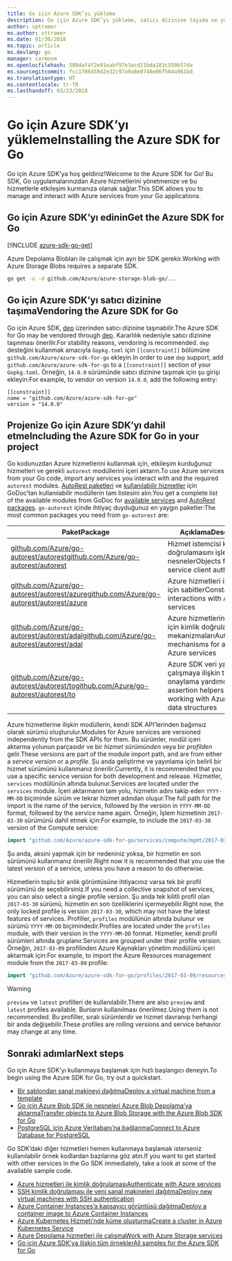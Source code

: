 ```yaml
---
title: Go için Azure SDK’yı yükleme
description: Go için Azure SDK’yı yükleme, satıcı dizinine taşıma ve yapılandırma.
author: sptramer
ms.author: sttramer
ms.date: 01/30/2018
ms.topic: article
ms.devlang: go
manager: carmonm
ms.openlocfilehash: 580daf4f2e91eabf97e3acd21bda183c559b57da
ms.sourcegitcommit: fcc1786d59d2e32c97a9a8e0748e06f564a961bd
ms.translationtype: HT
ms.contentlocale: tr-TR
ms.lasthandoff: 03/23/2018
---
```

# <a name="installing-the-azure-sdk-for-go"></a><span data-ttu-id="f6101-103">Go için Azure SDK’yı yükleme</span><span class="sxs-lookup"><span data-stu-id="f6101-103">Installing the Azure SDK for Go</span></span>

<span data-ttu-id="f6101-104">Go için Azure SDK’ya hoş geldiniz!</span><span class="sxs-lookup"><span data-stu-id="f6101-104">Welcome to the Azure SDK for Go!</span></span> <span data-ttu-id="f6101-105">Bu SDK, Go uygulamalarınızdan Azure hizmetlerini yönetmenize ve bu hizmetlerle etkileşim kurmanıza olanak sağlar.</span><span class="sxs-lookup"><span data-stu-id="f6101-105">This SDK allows you to manage and interact with Azure services from your Go applications.</span></span>

## <a name="get-the-azure-sdk-for-go"></a><span data-ttu-id="f6101-106">Go için Azure SDK’yı edinin</span><span class="sxs-lookup"><span data-stu-id="f6101-106">Get the Azure SDK for Go</span></span>

[!INCLUDE [azure-sdk-go-get](includes/azure-sdk-go-get.md)]

<span data-ttu-id="f6101-107">Azure Depolama Blobları ile çalışmak için ayrı bir SDK gerekir.</span><span class="sxs-lookup"><span data-stu-id="f6101-107">Working with Azure Storage Blobs requires a separate SDK.</span></span>

```bash
go get -u -d github.com/Azure/azure-storage-blob-go/...
```

## <a name="vendoring-the-azure-sdk-for-go"></a><span data-ttu-id="f6101-108">Go için Azure SDK’yı satıcı dizinine taşıma</span><span class="sxs-lookup"><span data-stu-id="f6101-108">Vendoring the Azure SDK for Go</span></span>

<span data-ttu-id="f6101-109">Go için Azure SDK, [dep](https://github.com/golang/dep) üzerinden satıcı dizinine taşınabilir.</span><span class="sxs-lookup"><span data-stu-id="f6101-109">The Azure SDK for Go may be vendored through [dep](https://github.com/golang/dep).</span></span> <span data-ttu-id="f6101-110">Kararlılık nedeniyle satıcı dizinine taşınması önerilir.</span><span class="sxs-lookup"><span data-stu-id="f6101-110">For stability reasons, vendoring is recommended.</span></span> <span data-ttu-id="f6101-111">`dep` desteğini kullanmak amacıyla `Gopkg.toml` için `[[constraint]]` bölümüne `github.com/Azure/azure-sdk-for-go` ekleyin.</span><span class="sxs-lookup"><span data-stu-id="f6101-111">In order to use `dep` support, add `github.com/Azure/azure-sdk-for-go` to a `[[constraint]]` section of your `Gopkg.toml`.</span></span> <span data-ttu-id="f6101-112">Örneğin, `14.0.0` sürümünde satıcı dizinine taşımak için şu girişi ekleyin:</span><span class="sxs-lookup"><span data-stu-id="f6101-112">For example, to vendor on version `14.0.0`, add the following entry:</span></span>

```
[[constraint]]
name = "github.com/Azure/azure-sdk-for-go"
version = "14.0.0"
```

## <a name="including-the-azure-sdk-for-go-in-your-project"></a><span data-ttu-id="f6101-113">Projenize Go için Azure SDK’yı dahil etme</span><span class="sxs-lookup"><span data-stu-id="f6101-113">Including the Azure SDK for Go in your project</span></span>

<span data-ttu-id="f6101-114">Go kodunuzdan Azure hizmetlerini kullanmak için, etkileşim kurduğunuz hizmetleri ve gerekli `autorest` modüllerini içeri aktarın.</span><span class="sxs-lookup"><span data-stu-id="f6101-114">To use Azure services from your Go code, import any services you interact with and the required `autorest` modules.</span></span>
<span data-ttu-id="f6101-115">[AutoRest paketleri](https://godoc.org/github.com/Azure/go-autorest) ve [kullanılabilir hizmetler](https://godoc.org/github.com/Azure/azure-sdk-for-go) için GoDoc’tan kullanılabilir modüllerin tam listesini alın.</span><span class="sxs-lookup"><span data-stu-id="f6101-115">You get a complete list of the available modules from GoDoc for [available services](https://godoc.org/github.com/Azure/azure-sdk-for-go) and [AutoRest packages](https://godoc.org/github.com/Azure/go-autorest).</span></span> <span data-ttu-id="f6101-116">`go-autorest` içinde ihtiyaç duyduğunuz en yaygın paketler:</span><span class="sxs-lookup"><span data-stu-id="f6101-116">The most common packages you need from `go-autorest` are:</span></span>

| <span data-ttu-id="f6101-117">Paket</span><span class="sxs-lookup"><span data-stu-id="f6101-117">Package</span></span> | <span data-ttu-id="f6101-118">Açıklama</span><span class="sxs-lookup"><span data-stu-id="f6101-118">Description</span></span> |
|---------|-------------|
| <span data-ttu-id="f6101-119">[github.com/Azure/go-autorest/autorest][autorest]</span><span class="sxs-lookup"><span data-stu-id="f6101-119">[github.com/Azure/go-autorest/autorest][autorest]</span></span> | <span data-ttu-id="f6101-120">Hizmet istemcisi kimlik doğrulamasını işlemek için nesneler</span><span class="sxs-lookup"><span data-stu-id="f6101-120">Objects for handling service client authentication</span></span> |
| <span data-ttu-id="f6101-121">[github.com/Azure/go-autorest/autorest/azure][autorest/azure]</span><span class="sxs-lookup"><span data-stu-id="f6101-121">[github.com/Azure/go-autorest/autorest/azure][autorest/azure]</span></span> | <span data-ttu-id="f6101-122">Azure hizmetleri ile etkileşim için sabitler</span><span class="sxs-lookup"><span data-stu-id="f6101-122">Constants for interactions with Azure services</span></span> |
| <span data-ttu-id="f6101-123">[github.com/Azure/go-autorest/autorest/adal][autorest/adal]</span><span class="sxs-lookup"><span data-stu-id="f6101-123">[github.com/Azure/go-autorest/autorest/adal][autorest/adal]</span></span> | <span data-ttu-id="f6101-124">Azure hizmetlerine erişmek için kimlik doğrulaması mekanizmaları</span><span class="sxs-lookup"><span data-stu-id="f6101-124">Authentication mechanisms for accessing Azure services</span></span> |
| <span data-ttu-id="f6101-125">[github.com/Azure/go-autorest/autorest/to][autorest/to]</span><span class="sxs-lookup"><span data-stu-id="f6101-125">[github.com/Azure/go-autorest/autorest/to][autorest/to]</span></span> | <span data-ttu-id="f6101-126">Azure SDK veri yapıları ile çalışmaya ilişkin tür onaylama yardımcıları</span><span class="sxs-lookup"><span data-stu-id="f6101-126">Type assertion helpers for working with Azure SDK data structures</span></span> |

[autorest]: https://godoc.org/github.com/Azure/go-autorest/autorest
[autorest/azure]: https://godoc.org/github.com/Azure/go-autorest/autorest/azure
[autorest/adal]: https://godoc.org/github.com/Azure/go-autorest/autorest/adal
[autorest/to]: https://godoc.org/github.com/Azure/go-autorest/autorest/to

<span data-ttu-id="f6101-127">Azure hizmetlerine ilişkin modüllerin, kendi SDK API’lerinden bağımsız olarak sürümü oluşturulur.</span><span class="sxs-lookup"><span data-stu-id="f6101-127">Modules for Azure services are versioned independently from the SDK APIs for them.</span></span> <span data-ttu-id="f6101-128">Bu sürümler, modül içeri aktarma yolunun parçasıdır ve bir _hizmet sürümünden_ veya bir _profilden_ gelir.</span><span class="sxs-lookup"><span data-stu-id="f6101-128">These versions are part of the module import path, and are from either a _service version_ or a _profile_.</span></span> <span data-ttu-id="f6101-129">Şu anda geliştirme ve yayınlama için belirli bir hizmet sürümünü kullanmanız önerilir.</span><span class="sxs-lookup"><span data-stu-id="f6101-129">Currently, it is recommended that you use a specific service version for both development and release.</span></span> <span data-ttu-id="f6101-130">Hizmetler, `services` modülünün altında bulunur.</span><span class="sxs-lookup"><span data-stu-id="f6101-130">Services are located under the `services` module.</span></span> <span data-ttu-id="f6101-131">İçeri aktarmanın tam yolu, hizmetin adını takip eden `YYYY-MM-DD` biçiminde sürüm ve tekrar hizmet adından oluşur.</span><span class="sxs-lookup"><span data-stu-id="f6101-131">The full path for the import is the name of the service, followed by the version in `YYYY-MM-DD` format, followed by the service name again.</span></span> <span data-ttu-id="f6101-132">Örneğin, İşlem hizmetinin `2017-03-30` sürümünü dahil etmek için:</span><span class="sxs-lookup"><span data-stu-id="f6101-132">For example, to include the `2017-03-30` version of the Compute service:</span></span>

```go
import "github.com/Azure/azure-sdk-for-go/services/compute/mgmt/2017-03-30/compute"
```

<span data-ttu-id="f6101-133">Şu anda, aksini yapmak için bir nedeniniz yoksa, bir hizmetin en son sürümünü kullanmanız önerilir.</span><span class="sxs-lookup"><span data-stu-id="f6101-133">Right now it is recommended that you use the latest version of a service, unless you have a reason to do otherwise.</span></span>

<span data-ttu-id="f6101-134">Hizmetlerin toplu bir anlık görüntüsüne ihtiyacınız varsa tek bir profil sürümünü de seçebilirsiniz.</span><span class="sxs-lookup"><span data-stu-id="f6101-134">If you need a collective snapshot of services, you can also select a single profile version.</span></span> <span data-ttu-id="f6101-135">Şu anda tek kilitli profil olan `2017-03-30` sürümü, hizmetin en son özelliklerini içermeyebilir.</span><span class="sxs-lookup"><span data-stu-id="f6101-135">Right now, the only locked profile is version `2017-03-30`, which may not have the latest features of services.</span></span> <span data-ttu-id="f6101-136">Profiller, `profiles` modülünün altında bulunur ve sürümü `YYYY-MM-DD` biçimindedir.</span><span class="sxs-lookup"><span data-stu-id="f6101-136">Profiles are located under the `profiles` module, with their version in the `YYYY-MM-DD` format.</span></span> <span data-ttu-id="f6101-137">Hizmetler, kendi profil sürümleri altında gruplanır.</span><span class="sxs-lookup"><span data-stu-id="f6101-137">Services are grouped under their profile version.</span></span> <span data-ttu-id="f6101-138">Örneğin, `2017-03-09` profilinden Azure Kaynakları yönetim modülünü içeri aktarmak için:</span><span class="sxs-lookup"><span data-stu-id="f6101-138">For example, to import the Azure Resources management module from the `2017-03-09` profile:</span></span>

```go
import "github.com/Azure/azure-sdk-for-go/profiles/2017-03-09/resources/mgmt/resources"
```

> [!WARNING]
> <span data-ttu-id="f6101-139">`preview` ve `latest` profilleri de kullanılabilir.</span><span class="sxs-lookup"><span data-stu-id="f6101-139">There are also `preview` and `latest` profiles available.</span></span> <span data-ttu-id="f6101-140">Bunların kullanılması önerilmez.</span><span class="sxs-lookup"><span data-stu-id="f6101-140">Using them is not recommended.</span></span> <span data-ttu-id="f6101-141">Bu profiller, sıralı sürümlerdir ve hizmet davranışı herhangi bir anda değişebilir.</span><span class="sxs-lookup"><span data-stu-id="f6101-141">These profiles are rolling versions and service behavior may change at any time.</span></span>

## <a name="next-steps"></a><span data-ttu-id="f6101-142">Sonraki adımlar</span><span class="sxs-lookup"><span data-stu-id="f6101-142">Next steps</span></span>

<span data-ttu-id="f6101-143">Go için Azure SDK’yı kullanmaya başlamak için hızlı başlangıcı deneyin.</span><span class="sxs-lookup"><span data-stu-id="f6101-143">To begin using the Azure SDK for Go, try out a quickstart.</span></span>

* [<span data-ttu-id="f6101-144">Bir şablondan sanal makineyi dağıtma</span><span class="sxs-lookup"><span data-stu-id="f6101-144">Deploy a virtual machine from a template</span></span>](azure-sdk-go-qs-vm.md)
* [<span data-ttu-id="f6101-145">Go için Azure Blob SDK ile nesneleri Azure Blob Depolama’ya aktarma</span><span class="sxs-lookup"><span data-stu-id="f6101-145">Transfer objects to Azure Blob Storage with the Azure Blob SDK for Go</span></span>](/azure/storage/blobs/storage-quickstart-blobs-go?toc=%2fgo%2fazure%2ftoc.json)
* [<span data-ttu-id="f6101-146">PostgreSQL için Azure Veritabanı’na bağlanma</span><span class="sxs-lookup"><span data-stu-id="f6101-146">Connect to Azure Database for PostgreSQL</span></span>](/azure/postgresql/connect-go?toc=%2fgo%2fazure%2ftoc.json)

<span data-ttu-id="f6101-147">Go SDK’daki diğer hizmetleri hemen kullanmaya başlamak isterseniz kullanılabilir örnek kodlardan bazılarına göz atın.</span><span class="sxs-lookup"><span data-stu-id="f6101-147">If you want to get started with other services in the Go SDK immediately, take a look at some of the available sample code.</span></span>

* [<span data-ttu-id="f6101-148">Azure hizmetleri ile kimlik doğrulaması</span><span class="sxs-lookup"><span data-stu-id="f6101-148">Authenticate with Azure services</span></span>](https://github.com/Azure-Samples/azure-sdk-for-go-samples/tree/master/iam)
* [<span data-ttu-id="f6101-149">SSH kimlik doğrulaması ile yeni sanal makineleri dağıtma</span><span class="sxs-lookup"><span data-stu-id="f6101-149">Deploy new virtual machines with SSH authentication</span></span>](https://github.com/Azure-Samples/azure-sdk-for-go-samples/tree/master/compute)
* [<span data-ttu-id="f6101-150">Azure Container Instances’a kapsayıcı görüntüsü dağıtma</span><span class="sxs-lookup"><span data-stu-id="f6101-150">Deploy a container image to Azure Container Instances</span></span>](https://github.com/Azure-Samples/azure-sdk-for-go-samples/tree/master/containerinstance)
* [<span data-ttu-id="f6101-151">Azure Kubernetes Hizmeti’nde küme oluşturma</span><span class="sxs-lookup"><span data-stu-id="f6101-151">Create a cluster in Azure Kubernetes Service</span></span>](https://github.com/Azure-Samples/azure-sdk-for-go-samples/tree/master/containerservice)
* [<span data-ttu-id="f6101-152">Azure Depolama hizmetleri ile çalışma</span><span class="sxs-lookup"><span data-stu-id="f6101-152">Work with Azure Storage services</span></span>](https://github.com/Azure-Samples/azure-sdk-for-go-samples/tree/master/storage)
* [<span data-ttu-id="f6101-153">Go için Azure SDK’ya ilişkin tüm örnekler</span><span class="sxs-lookup"><span data-stu-id="f6101-153">All samples for the Azure SDK for Go</span></span>](https://github.com/azure-samples/azure-sdk-for-go-samples)
